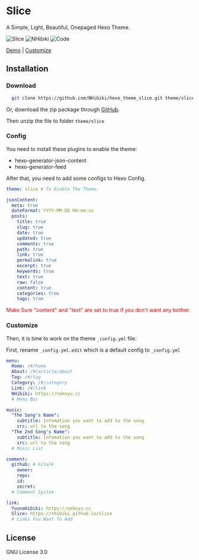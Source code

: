 # Slice
A Simple, Light, Beautiful, Onepaged Hexo Theme.

![Slice](https://img.shields.io/badge/Hexo%20Theme-Slice-ff4500.svg?style=flat-square)
![NHibiki](https://img.shields.io/badge/Author-NHibiki-40aa00.svg?style=flat-square)
![Code](https://img.shields.io/badge/Code%20With-<3-ff0000.svg?style=flat-square)

[Demo](https://slice.nekoyu.cc) | [Customize](https://github.com/NHibiki/hexo_theme_slice#customize)

## Installation

### Download

```bash
  git clone https://github.com/NHibiki/hexo_theme_slice.git theme/slice
```

Or, download the zip package through [GitHub](https://github.com/NHibiki/hexo_theme_slice/archive/master.zip).

Then unzip the file to folder `theme/slice`

### Config

You need to install these plugins to enable the theme:

 - hexo-generator-json-content
 - hexo-generator-feed

After that, you need to add some configs to Hexo Config.

```yml
theme: slice # To Enable The Theme.

jsonContent:
  meta: true
  dateFormat: YYYY-MM-DD HH:mm:ss
  posts:
    title: true
    slug: true
    date: true
    updated: true
    comments: true
    path: true
    link: true
    permalink: true
    excerpt: true
    keywords: true
    text: true
    raw: false
    content: true
    categories: true
    tags: true
```

<span style="color:red">Make Sure "content" and "text" are set to true if you don't want any bother.</span>

### Customize

Then, it is time to work on the theme `_config.yml` file.

First, rename `_config.yml.edit` which is a default config to `_config.yml`

```yml
menu:
  Home: /#/home
  About: /#/article/about
  Tag: /#/tag
  Category: /#/category
  Link: /#/link
  NHibiki: https://nekoyu.cc
  # Menu Bar

music:
  "The Song's Name":
    subtitle: Infomation you want to add to the song
    src: url to the song
  "The 2nd Song's Name":
    subtitle: Infomation you want to add to the song
    src: url to the song
  # Music List

comment:
  github: # Gitalk
    owner: 
    repo: 
    id: 
    secret: 
  # Comment System

link:
  YuunoHibiki: https://nekoyu.cc
  Slice: https://nhibiki.github.io/slice
  # Links You Want To Add

```

## License

GNU License 3.0
